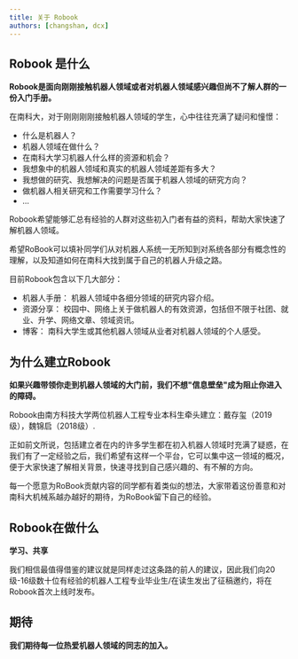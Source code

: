 ```yaml
---
title: 关于 Robook
authors: [changshan, dcx]
---
```


## Robook 是什么

**Robook是面向刚刚接触机器人领域或者对机器人领域感兴趣但尚不了解人群的一份入门手册。**

在南科大，对于刚刚刚刚接触机器人领域的学生，心中往往充满了疑问和憧憬：
- 什么是机器人？
- 机器人领域在做什么？
- 在南科大学习机器人什么样的资源和机会？
- 我想象中的机器人领域和真实的机器人领域差距有多大？
- 我想做的研究、我想解决的问题是否属于机器人领域的研究方向？
- 做机器人相关研究和工作需要学习什么？
- ...

Robook希望能够汇总有经验的人群对这些初入门者有益的资料，帮助大家快速了解机器人领域。

希望RoBook可以填补同学们从对机器人系统一无所知到对系统各部分有概念性的理解，以及知道如何在南科大找到属于自己的机器人升级之路。

目前Robook包含以下几大部分：
- 机器人手册： 机器人领域中各细分领域的研究内容介绍。
- 资源分享： 校园中、网络上关于做机器人的有效资源，包括但不限于社团、就业、升学、网络文章、领域资讯。
- 博客： 南科大学生或其他机器人领域从业者对机器人领域的个人感受。

## 为什么建立Robook

**如果兴趣带领你走到机器人领域的大门前，我们不想"信息壁垒"成为阻止你进入的障碍。**

Robook由南方科技大学两位机器人工程专业本科生牵头建立：戴存玺（2019级），魏锦启（2018级）.

正如前文所说，包括建立者在内的许多学生都在初入机器人领域时充满了疑惑，在我们有了一定经验之后，我们希望有这样一个平台，它可以集中这一领域的概况，便于大家快速了解相关背景，快速寻找到自己感兴趣的、有不解的方向。

每一个愿意为RoBook贡献内容的同学都有着类似的想法，大家带着这份善意和对南科大机械系越办越好的期待，为RoBook留下自己的经验。

## Robook在做什么

**学习、共享**

我们相信最值得借鉴的建议就是同样走过这条路的前人的建议，因此我们向20级-16级数十位有经验的机器人工程专业毕业生/在读生发出了征稿邀约，将在Robook首次上线时发布。

## 期待

**我们期待每一位热爱机器人领域的同志的加入。**

